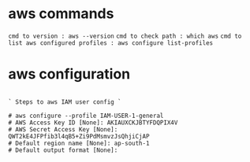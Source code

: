 # aws commands

`cmd to version : aws --version`
`cmd to check path : which aws`
`cmd to list aws configured profiles : aws configure list-profiles`

# aws configuration

```

` Steps to aws IAM user config `

# aws configure --profile IAM-USER-1-general
# AWS Access Key ID [None]: AKIAUXCKJBTYFDQPIX4V
# AWS Secret Access Key [None]: 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
# Default region name [None]: ap-south-1
# Default output format [None]:

```
